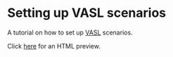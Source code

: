 # Setting up VASL scenarios

A tutorial on how to set up [VASL](http://vasl.info) scenarios.

Click [here](https://rawgit.com/pacman-ghost/vasl/master/setup-tutorial/index.html) for an HTML preview.
